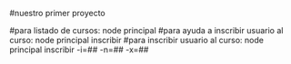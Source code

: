 #nuestro primer proyecto

#para listado de cursos:
node principal 
#para ayuda a inscribir usuario al curso:
node principal inscribir
#para inscribir usuario al curso:
node principal inscribir -i=## -n=## -x=##